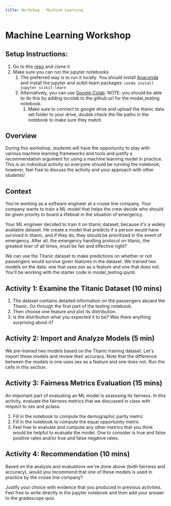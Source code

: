 ```yaml
---
title: Workshop - Machine Learning
---
```



# Machine Learning Workshop


## Setup Instructions:
1. Go to this [repo](https://github.com/CMU-17313Q/f23-ml-workshop) and clone it
2. Make sure you can run the jupyter notebooks
    1. The preferred way is to run it locally. You should install [Anaconda](https://www.anaconda.com/download) and install the jupyter and scikit-learn packages: `conda install jupyter scikit-learn`
    2. Alternatively, you can use [Google Colab](https://githubtocolab.com/CMU-17313Q/f23-ml-workshop/blob/main/model_testing.ipynb). NOTE: you should be able to do this by adding tocolab to the github url for the model_testing notebook.
        1. Make sure to connect to google drive and upload the titanic data set folder to your drive, double check the file paths in the notebook to make sure they match


## Overview
During this workshop, students will have the opportunity to play with various machine learning frameworks and tools and justify a recommendation argument for using a machine learning model in practice. This is an individual activity so everyone should be running the notebook; however, feel free to discuss the activity and your approach with other students!


## Context
You're working as a software engineer at a cruise line company. Your company wants to train a ML model that helps the crew decide who should be given priority to board a lifeboat in the situation of emergency.

Your ML engineer decided to train it on titanic dataset, because it's a widely available dataset. He create a model that predicts if a person would have survived in titanic, and if they do, they should be prioritized in the event of emergency. After all, the emergency handling protocol on titanic, the greatest liner of all times, must be fair and effective right?


We can use the Titanic dataset to make predictions on whether or not passengers would survive given features in the dataset. We trained two models on the data: one that uses sex as a feature and one that does not. You’ll be working with the starter code in model_testing.ipynb.


## Activity 1: Examine the Titanic Dataset (10 mins)
1. The dataset contains detailed information on the passengers aboard the Titanic. Go through the first part of the testing notebook.
2. Then choose one feature and plot its distribution.
1. Is the distribution what you expected it to be? Was there anything surprising about it?


## Activity 2: Import and Analyze Models (5 min)
We pre-trained two models based on the Titanic training dataset. Let's import these models and review their accuracy. Note that the difference between the models is one uses sex as a feature and one does not. Run the cells in this section.

## Activity 3: Fairness Metrics Evaluation (15 mins)
An important part of evaluating an ML model is assessing its fairness. In this activity, evaluate the fairness metrics that we discussed in class with respect to sex and pclass.
1. Fill in the notebook to compute the demographic parity metric
2. Fill in the notebook to compute the equal opportunity metric
3. Feel free to evaluate and compute any other metrics that you think would be helpful to evaluate the model. One to consider is true and false positive rates and/or true and false negative rates.


## Activity 4: Recommendation (10 mins)
Based on the analysis and evaluations we've done above (both fairness and accuracy), would you recommend that one of these models is used in practice by the cruise line company?


Justify your choice with evidence that you produced in previous activities. Feel free to write directly in the jupyter notebook and then add your answer to the gradescope quiz.
